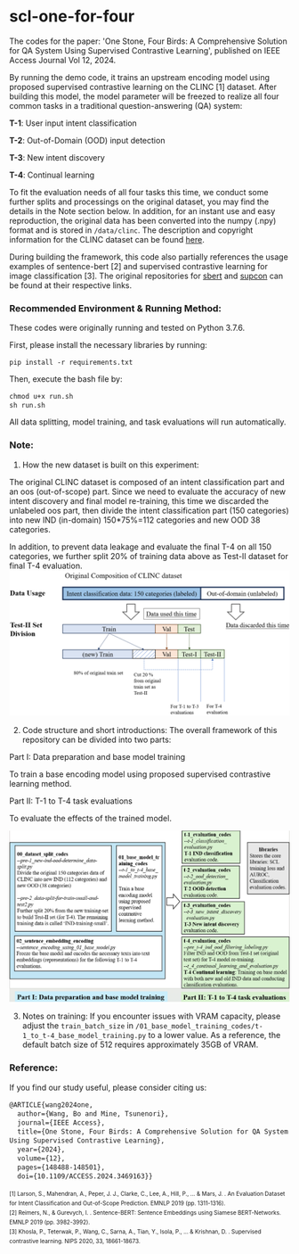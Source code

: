 # scl-one-for-four
The codes for the paper: 'One Stone, Four Birds: A Comprehensive Solution for QA System Using Supervised Contrastive Learning', published on IEEE Access Journal Vol 12, 2024.

By running the demo code, it trains an upstream encoding model using proposed supervised contrastive learning on the CLINC [1] dataset. After building this model, the model parameter will be freezed to realize all four common tasks in a traditional question-answering (QA) system:

**T-1**: User input intent classification

**T-2**: Out-of-Domain (OOD) input detection

**T-3**: New intent discovery

**T-4**: Continual learning

To fit the evaluation needs of all four tasks this time, we conduct some further splits and processings on the original dataset, you may find the details in the Note section below.
In addition, for an instant use and easy reproduction, the original data has been converted into the numpy (.npy) format and is stored in `/data/clinc`. The description and copyright information for the CLINC dataset can be found [here](https://github.com/clinc/oos-eval).

During building the framework, this code also partially references the usage examples of sentence-bert [2] and supervised contrastive learning for image classification [3]. The original repositories for [sbert](https://github.com/UKPLab/sentence-transformers) and [supcon](https://github.com/HobbitLong/SupContrast) can be found at their respective links.

### Recommended Environment & Running Method:
These codes were originally running and tested on Python 3.7.6.

First, please install the necessary libraries by running:
```
pip install -r requirements.txt
```

Then, execute the bash file by:
```
chmod u+x run.sh
sh run.sh
```
All data splitting, model training, and task evaluations will run automatically.

### Note: 
1. How the new dataset is built on this experiment:

The original CLINC dataset is composed of an intent classification part and an oos (out-of-scope) part. Since we need to evaluate the accuracy of new intent discovery and final model re-training,
this time we discarded the unlabeled oos part, then divide the intent classification part (150 categories) into new IND (in-domain) 150*75%=112 categories and new OOD 38 categories.

In addition, to prevent data leakage and evaluate the final T-4 on all 150 categories, we further split 20% of training data above as Test-II dataset for final T-4 evaluation.
![image](dataset_building.png)

2. Code structure and short introductions:
The overall framework of this repository can be divided into two parts:

Part I: Data preparation and base model training

To train a base encoding model using proposed supervised contrastive learning method.


Part II: T-1 to T-4 task evaluations

To evaluate the effects of the trained model.

![image](code_structure.png)

3. Notes on training: If you encounter issues with VRAM capacity, please adjust the `train_batch_size` in `/01_base_model_training_codes/t-1_to_t-4_base_model_training.py` to a lower value. As a reference, the default batch size of 512 requires approximately 35GB of VRAM.

### Reference:
If you find our study useful, please consider citing us:
```
@ARTICLE{wang2024one,
  author={Wang, Bo and Mine, Tsunenori},
  journal={IEEE Access}, 
  title={One Stone, Four Birds: A Comprehensive Solution for QA System Using Supervised Contrastive Learning}, 
  year={2024},
  volume={12},
  pages={148488-148501},
  doi={10.1109/ACCESS.2024.3469163}}
```
<span style="font-size: 10px;">
[1] Larson, S., Mahendran, A., Peper, J. J., Clarke, C., Lee, A., Hill, P., ... & Mars, J. . An Evaluation Dataset for Intent Classification and Out-of-Scope Prediction. EMNLP 2019 (pp. 1311-1316). <br>
[2] Reimers, N., & Gurevych, I. . Sentence-BERT: Sentence Embeddings using Siamese BERT-Networks. EMNLP 2019 (pp. 3982-3992). <br>
[3] Khosla, P., Teterwak, P., Wang, C., Sarna, A., Tian, Y., Isola, P., ... & Krishnan, D. . Supervised contrastive learning. NIPS 2020, 33, 18661-18673. <br>
</span>
